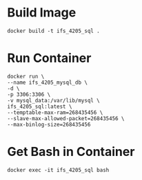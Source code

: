 # Build Image
```
docker build -t ifs_4205_sql .
```

# Run Container
```
docker run \
--name ifs_4205_mysql_db \
-d \
-p 3306:3306 \
-v mysql_data:/var/lib/mysql \
ifs_4205_sql:latest \
--temptable-max-ram=268435456 \
--slave-max-allowed-packet=268435456 \
--max-binlog-size=268435456
```

# Get Bash in Container
```
docker exec -it ifs_4205_sql bash
```
